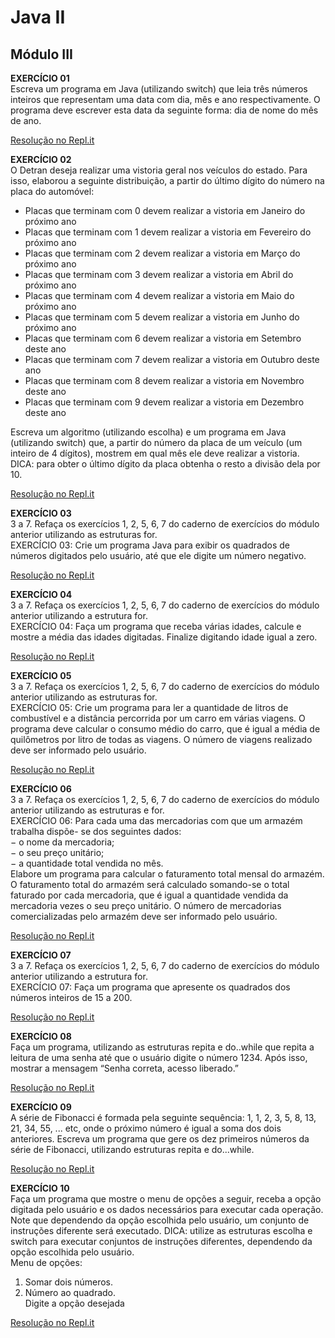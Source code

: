 # Java II
## Módulo III

**EXERCÍCIO 01**   
Escreva um programa em Java (utilizando switch) que leia três números inteiros que representam uma data com dia, mês e ano respectivamente. O programa deve escrever esta data da seguinte forma: dia de nome do mês de ano.
 
[Resolução no Repl.it](https://repl.it/@Gesiane/Exercicio-01-III-JavaII#Main.java)

**EXERCÍCIO 02**   
O Detran deseja realizar uma vistoria geral nos veículos do estado. Para isso, elaborou a seguinte distribuição, a partir do último dígito do número na placa do automóvel:

- Placas que terminam com 0 devem realizar a vistoria em Janeiro do próximo ano
- Placas que terminam com 1 devem realizar a vistoria em Fevereiro do próximo ano
- Placas que terminam com 2 devem realizar a vistoria em Março do próximo ano
- Placas que terminam com 3 devem realizar a vistoria em Abril do próximo ano
- Placas que terminam com 4 devem realizar a vistoria em Maio do próximo ano
- Placas que terminam com 5 devem realizar a vistoria em Junho do próximo ano
- Placas que terminam com 6 devem realizar a vistoria em Setembro deste ano
- Placas que terminam com 7 devem realizar a vistoria em Outubro deste ano
- Placas que terminam com 8 devem realizar a vistoria em Novembro deste ano
- Placas que terminam com 9 devem realizar a vistoria em Dezembro deste ano

Escreva um algoritmo (utilizando escolha) e um programa em Java (utilizando switch) que, a partir do número da placa de um veículo (um inteiro de 4 dígitos), mostrem em qual mês ele deve realizar a vistoria. DICA: para obter o último dígito da placa obtenha o resto a divisão dela por 10.   

[Resolução no Repl.it](https://repl.it/@Gesiane/Exercicio-02-III-JavaII#Main.java)   

**EXERCÍCIO 03**   
3 a 7. Refaça os exercícios 1, 2, 5, 6, 7 do caderno de exercícios do módulo anterior utilizando as estruturas for.   
EXERCÍCIO 03: Crie um programa Java para exibir os quadrados de números digitados pelo usuário, até que ele digite um número negativo.   

[Resolução no Repl.it](https://repl.it/@Gesiane/Exercicio-03-III-JavaII#Main.java)   

**EXERCÍCIO 04**   
3 a 7. Refaça os exercícios 1, 2, 5, 6, 7 do caderno de exercícios do módulo anterior utilizando a estrutura for.   
EXERCÍCIO 04: Faça um programa que receba várias idades, calcule e mostre a média das idades digitadas. 
Finalize digitando idade igual a zero.   

[Resolução no Repl.it](https://repl.it/@Gesiane/Exercicio-04-III-JavaII#Main.java)   

**EXERCÍCIO 05**   
3 a 7. Refaça os exercícios 1, 2, 5, 6, 7 do caderno de exercícios do módulo anterior utilizando as estruturas for.   
EXERCÍCIO 05: Crie um programa para ler a quantidade de litros de combustível e a distância percorrida por um carro em várias viagens. O programa deve calcular o consumo médio do carro, que é igual a média de quilômetros por litro de todas as viagens. O número de viagens realizado deve ser informado pelo usuário.   

[Resolução no Repl.it](https://repl.it/@Gesiane/Exercicio-05-III-JavaII#Main.java)   

**EXERCÍCIO 06**   
3 a 7. Refaça os exercícios 1, 2, 5, 6, 7 do caderno de exercícios do módulo anterior utilizando as estruturas e for.   
EXERCÍCIO 06: Para cada uma das mercadorias com que um armazém trabalha dispõe- se dos seguintes dados:   
− o nome da mercadoria;   
− o seu preço unitário;   
− a quantidade total vendida no mês.   
Elabore um programa para calcular o faturamento total mensal do armazém.    
O faturamento total do armazém será calculado somando-se o total faturado por cada mercadoria, que é igual a quantidade vendida da mercadoria vezes o seu preço unitário. O número de mercadorias comercializadas pelo armazém deve ser informado pelo usuário.   

[Resolução no Repl.it](https://repl.it/@Gesiane/Exercicio-06-III-JavaII#Main.java)   

**EXERCÍCIO 07**   
3 a 7. Refaça os exercícios 1, 2, 5, 6, 7 do caderno de exercícios do módulo anterior utilizando a estrutura for.   
EXERCÍCIO 07: Faça um programa que apresente os quadrados dos números inteiros de 15 a 200.   

[Resolução no Repl.it](https://repl.it/@Gesiane/Exercicio-07-II-JavaIII#Main.java)   

**EXERCÍCIO 08**    
Faça um programa, utilizando as estruturas repita e do..while que repita a leitura de uma senha até que o usuário digite o número 1234. 
Após isso, mostrar a mensagem “Senha correta, acesso liberado.”   

[Resolução no Repl.it](https://repl.it/@Gesiane/Exercicio-08-III-JavaII#Main.java)   

**EXERCÍCIO 09**   
A série de Fibonacci é formada pela seguinte sequência: 1, 1, 2, 3, 5, 8, 13, 21, 34, 55, ... etc, onde o próximo número é igual a soma dos dois anteriores. Escreva um programa que gere os dez primeiros números da série de Fibonacci, utilizando estruturas repita e do...while.   

[Resolução no Repl.it](https://repl.it/@Gesiane/Exercicio-09-III-JavaII#Main.java)   

**EXERCÍCIO 10**   
Faça um programa que mostre o menu de opções a seguir, receba a opção digitada pelo usuário e os dados necessários para executar cada operação. Note que dependendo da opção escolhida pelo usuário, um conjunto de instruções diferente será executado. DICA: utilize as estruturas escolha e switch para executar conjuntos de instruções diferentes, dependendo da opção escolhida pelo usuário.   
  Menu de opções:   
  1. Somar dois números.    
  2. Número ao quadrado.     
  Digite a opção desejada   
  
[Resolução no Repl.it](https://repl.it/@Gesiane/Exercicio-10-III-JavaII#Main.java)   
